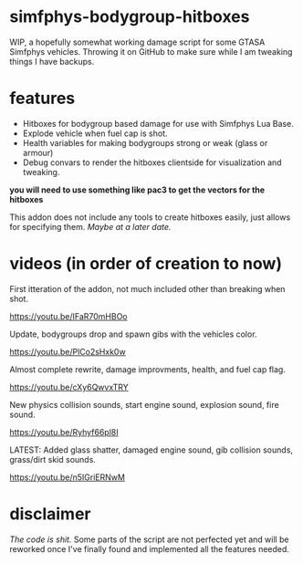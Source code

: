 # simfphys-bodygroup-hitboxes
WIP, a hopefully somewhat working damage script for some GTASA Simfphys vehicles. Throwing it on GitHub to make sure while I am tweaking things I have backups.


# features
* Hitboxes for bodygroup based damage for use with Simfphys Lua Base.
* Explode vehicle when fuel cap is shot.
* Health variables for making bodygroups strong or weak (glass or armour)
* Debug convars to render the hitboxes clientside for visualization and tweaking.




**you will need to use something like pac3 to get the vectors for the hitboxes**

This addon does not include any tools to create hitboxes easily, just allows for specifying them. _Maybe at a later date._

# videos (in order of creation to now)
First itteration of the addon, not much included other than breaking when shot.

https://youtu.be/IFaR70mHBOo

Update, bodygroups drop and spawn gibs with the vehicles color.

https://youtu.be/PlCo2sHxk0w

Almost complete rewrite, damage improvments, health, and fuel cap flag.

https://youtu.be/cXy6QwvxTRY

New physics collision sounds, start engine sound, explosion sound, fire sound.

https://youtu.be/Ryhyf66pl8I

LATEST: Added glass shatter, damaged engine sound, gib collision sounds, grass/dirt skid sounds.

https://youtu.be/n5IGriERNwM

# disclaimer
*The code is shit.* Some parts of the script are not perfected yet and will be reworked once I've finally found and implemented all the features needed.

